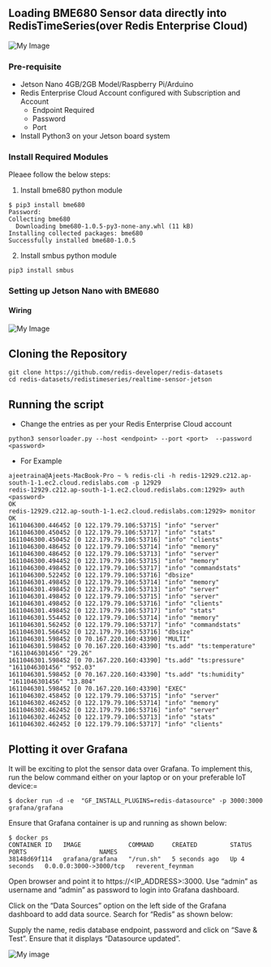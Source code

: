 ## Loading BME680 Sensor data directly into RedisTimeSeries(over Redis Enterprise Cloud)

![My Image](https://github.com/redis-developer/redis-datasets/blob/master/redistimeseries/realtime-sensor-jetson/Screenshot%202021-01-04%20at%2011.29.15%20PM.png)

### Pre-requisite

- Jetson Nano 4GB/2GB Model/Raspberry Pi/Arduino
- Redis Enterprise Cloud Account configured with Subscription and Account
   - Endpoint Required
   - Password
   - Port
- Install Python3 on your Jetson board system
   
   
### Install Required Modules

Pleaee follow the below steps:

1. Install bme680 python module


```
$ pip3 install bme680
Password:
Collecting bme680
  Downloading bme680-1.0.5-py3-none-any.whl (11 kB)
Installing collected packages: bme680
Successfully installed bme680-1.0.5
```

2. Install smbus python module 

```
pip3 install smbus
```

### Setting up Jetson Nano with BME680

 
#### Wiring

![My Image](https://github.com/redis-developer/redis-datasets/blob/master/redistimeseries/realtime-sensor-jetson/Screenshot%202021-01-05%20at%208.47.38%20AM.png)

## Cloning the Repository

```
git clone https://github.com/redis-developer/redis-datasets
cd redis-datasets/redistimeseries/realtime-sensor-jetson
```


## Running the script

- Change the entries as per your Redis Enterprise Cloud account 

```
python3 sensorloader.py --host <endpoint> --port <port>  --password <password> 
```

- For Example

```
ajeetraina@Ajeets-MacBook-Pro ~ % redis-cli -h redis-12929.c212.ap-south-1-1.ec2.cloud.redislabs.com -p 12929
redis-12929.c212.ap-south-1-1.ec2.cloud.redislabs.com:12929> auth <password>
OK
redis-12929.c212.ap-south-1-1.ec2.cloud.redislabs.com:12929> monitor
OK
1611046300.446452 [0 122.179.79.106:53715] "info" "server"
1611046300.450452 [0 122.179.79.106:53717] "info" "stats"
1611046300.450452 [0 122.179.79.106:53716] "info" "clients"
1611046300.486452 [0 122.179.79.106:53714] "info" "memory"
1611046300.486452 [0 122.179.79.106:53713] "info" "server"
1611046300.494452 [0 122.179.79.106:53715] "info" "memory"
1611046300.498452 [0 122.179.79.106:53717] "info" "commandstats"
1611046300.522452 [0 122.179.79.106:53716] "dbsize"
1611046301.498452 [0 122.179.79.106:53714] "info" "memory"
1611046301.498452 [0 122.179.79.106:53713] "info" "server"
1611046301.498452 [0 122.179.79.106:53715] "info" "server"
1611046301.498452 [0 122.179.79.106:53716] "info" "clients"
1611046301.498452 [0 122.179.79.106:53717] "info" "stats"
1611046301.554452 [0 122.179.79.106:53714] "info" "memory"
1611046301.562452 [0 122.179.79.106:53717] "info" "commandstats"
1611046301.566452 [0 122.179.79.106:53716] "dbsize"
1611046301.598452 [0 70.167.220.160:43390] "MULTI"
1611046301.598452 [0 70.167.220.160:43390] "ts.add" "ts:temperature" "1611046301456" "29.26"
1611046301.598452 [0 70.167.220.160:43390] "ts.add" "ts:pressure" "1611046301456" "952.03"
1611046301.598452 [0 70.167.220.160:43390] "ts.add" "ts:humidity" "1611046301456" "13.804"
1611046301.598452 [0 70.167.220.160:43390] "EXEC"
1611046302.458452 [0 122.179.79.106:53715] "info" "server"
1611046302.462452 [0 122.179.79.106:53714] "info" "memory"
1611046302.462452 [0 122.179.79.106:53716] "info" "server"
1611046302.462452 [0 122.179.79.106:53713] "info" "stats"
1611046302.462452 [0 122.179.79.106:53717] "info" "clients"
```

## Plotting it over Grafana


It will be exciting to plot the sensor data over Grafana. To implement this, run the below command either on your laptop or on your preferable IoT device:=


```
$ docker run -d -e  "GF_INSTALL_PLUGINS=redis-datasource" -p 3000:3000 grafana/grafana
```


Ensure that Grafana container is up and running as shown below:

```
$ docker ps
CONTAINER ID   IMAGE             COMMAND     CREATED         STATUS         PORTS                    NAMES
38148d69f114   grafana/grafana   "/run.sh"   5 seconds ago   Up 4 seconds   0.0.0.0:3000->3000/tcp   reverent_feynman
```



Open browser and point it to https://<IP_ADDRESS>:3000. Use “admin” as username and “admin” as password to login into Grafana dashboard.


Click on the “Data Sources” option on the left side of the Grafana dashboard to add data source. Search for “Redis” as shown below:



Supply the name, redis database endpoint, password and click on “Save & Test”. Ensure that it displays “Datasource updated”.


![My image](https://github.com/redis-developer/redis-datasets/blob/master/redistimeseries/realtime-sensor-jetson/Screenshot%202021-01-09%20at%2010.54.18%20PM.png)
